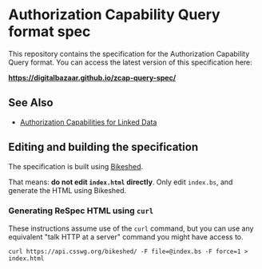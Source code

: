 # Authorization Capability Query format spec

This repository contains the specification for the Authorization Capability
Query format. You can access the latest version of this 
specification here: 

**https://digitalbazaar.github.io/zcap-query-spec/**

## See Also

* [Authorization Capabilities for Linked Data](https://w3c-ccg.github.io/zcap-ld/)

## Editing and building the specification
The specification is built using [Bikeshed](https://tabatkins.github.io/bikeshed/).

That means: **do not edit `index.html` directly**. Only edit `index.bs`, and
generate the HTML using Bikeshed.

### Generating ReSpec HTML using `curl`

These instructions assume use of the `curl` command, but you can use any
equivalent "talk HTTP at a server" command you might have access to.

```
curl https://api.csswg.org/bikeshed/ -F file=@index.bs -F force=1 > index.html
```


